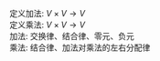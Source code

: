 定义加法: $V\times V\to V$     
定义乘法: $V\times V\to V$     
加法: 交换律、结合律、零元、负元    
乘法: 结合律、加法对乘法的左右分配律    
